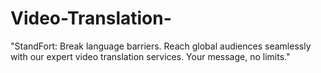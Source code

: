 # Video-Translation-
"StandFort: Break language barriers. Reach global audiences seamlessly with our expert video translation services. Your message, no limits."

